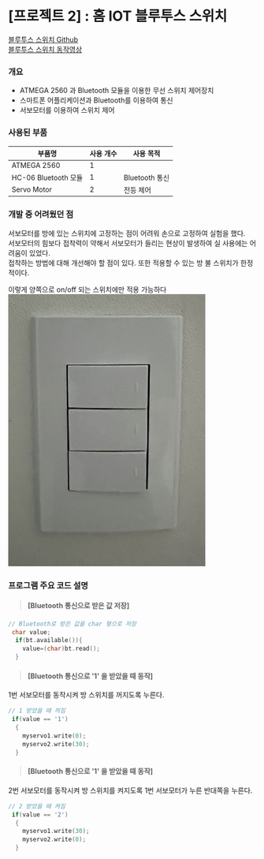 # **[프로젝트 2] : 홈 IOT 블루투스 스위치**
[블루투스 스위치 Github] <br>
[블루투스 스위치 동작영상]

[블루투스 스위치 Github]: https://github.com/Lateaksoo/Microprocesser/tree/master/2%ED%95%99%EB%85%84/bluetoothlightout
[블루투스 스위치 동작영상]: https://www.youtube.com/watch?v=yp7es9QME1U

### **개요**
- ATMEGA 2560 과 Bluetooth 모듈을 이용한 무선 스위치 제어장치
- 스마트폰 어플리케이션과 Bluetooth를 이용하여 통신
- 서보모터를 이용하여 스위치 제어

### **사용된 부품**

|부품명|사용 개수|사용 목적|
|---|---|---
|ATMEGA 2560 | 1 | |
|HC-06 Bluetooth 모듈   |1   |Bluetooth 통신
|Servo Motor| 2 | 전등 제어

### **개발 중 어려웠던 점**
서보모터를 방에 있는 스위치에 고정하는 점이 어려워 손으로 고정하여 실험을 했다.   
서보모터의 힘보다 접착력이 약해서 서보모터가 들리는 현상이 발생하여 실 사용에는 어려움이 있었다.   
접착하는 방법에 대해 개선해야 할 점이 있다. 또한 적용할 수 있는 방 불 스위치가 한정적이다.

이렇게 양쪽으로 on/off 되는 스위치에만 적용 가능하다 <br>
<img src="https://github.com/Lateaksoo/Microprocesser/blob/master/2%ED%95%99%EB%85%84/bluetoothlightout/Image/switch.png?raw=true" alt="아두이노" width="400">


### **프로그램 주요 코드 설명**

>#### **[Bluetooth 통신으로 받은 값 저장]**
```c++
// Bluetooth로 받은 값을 char 형으로 저장
 char value;
  if(bt.available()){
    value=(char)bt.read(); 
  }
```


>#### **[Bluetooth 통신으로 '1' 을 받았을 때 동작]**
1번 서보모터를 동작시켜 방 스위치를 꺼지도록 누른다.
```c++
// 1 받았을 때 꺼짐
 if(value == '1')
  {
    myservo1.write(0);
    myservo2.write(30);
  }
```

>#### **[Bluetooth 통신으로 '1' 을 받았을 때 동작]**
2번 서보모터를 동작시켜 방 스위치를 켜지도록 1번 서보모터가 누른 반대쪽을 누른다.
```c++
// 2 받았을 때 켜짐
 if(value == '2')
  {
    myservo1.write(30);
    myservo2.write(0);
  }

```
